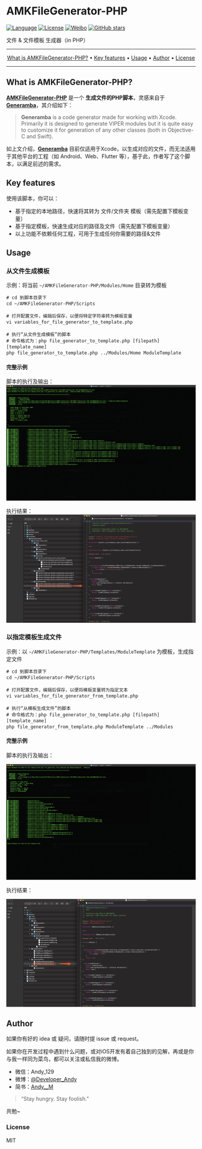 # AMKFileGenerator-PHP



[![Language](https://img.shields.io/badge/Language-%20PHP%20-blue.svg)]()
[![License](http://img.shields.io/badge/license-MIT-green.svg?style=flat)](https://github.com/AndyM129/AMKFileGenerator-PHP/blob/master/LICENSE)
[![Weibo](https://img.shields.io/badge/Sina微博-@Developer_Andy-orange.svg?style=flat)](http://weibo.com/u/5271489088)
[![GitHub stars](https://img.shields.io/github/stars/AndyM129/AMKFileGenerator-PHP.svg)](https://github.com/AndyM129/AMKFileGenerator-PHPtargazers)

文件 & 文件模板 生成器（in PHP）

-------

<p align="center">
    <a href="#what-is-amkfilegenerator-php">What is AMKFileGenerator-PHP?</a> &bull;
    <a href="#key-features">Key features</a> &bull;
    <a href="#usage">Usage</a> &bull;
    <a href="#author">Author</a> &bull;
    <a href="#license">License</a>
</p>

-------

## What is AMKFileGenerator-PHP?

**[AMKFileGenerator-PHP](https://github.com/AndyM129/AMKFileGenerator-PHP)** 是一个 **生成文件的PHP脚本**，灵感来自于 **[Generamba](https://github.com/strongself/Generamba)**，其介绍如下：

> **Generamba** is a code generator made for working with Xcode. Primarily it is designed to generate VIPER modules but it is quite easy to customize it for generation of any other classes (both in Objective-C and Swift).

如上文介绍，**[Generamba](https://github.com/strongself/Generamba)** 目前仅适用于Xcode，以生成对应的文件，而无法适用于其他平台的工程（如 Android、Web、Flutter 等），基于此，作者写了这个脚本，以满足前述的需求。



## Key features

使用该脚本，你可以：

* 基于指定的本地路径，快速将其转为 文件/文件夹 模板（需先配置下模板变量）
* 基于指定模板，快速生成对应的路径及文件（需先配置下模板变量）
* 以上功能不依赖任何工程，可用于生成任何你需要的路径&文件

## Usage

### 从文件生成模板

示例：将当前 `~/AMKFileGenerator-PHP/Modules/Home` 目录转为模板
```shell
# cd 到脚本目录下
cd ~/AMKFileGenerator-PHP/Scripts

# 打开配置文件，编辑后保存，以便将特定字符串转为模板变量
vi variables_for_file_generator_to_template.php

# 执行“从文件生成模板”的脚本
# 命令格式为：php file_generator_to_template.php [filepath] [template_name]
php file_generator_to_template.php ../Modules/Home ModuleTemplate
```

#### 完整示例

脚本的执行及输出：
![](https://raw.githubusercontent.com/AndyM129/ImageHosting/master/images/20190804221558.png)

执行结果：
![](https://raw.githubusercontent.com/AndyM129/ImageHosting/master/images/20190804222022.png)

### 以指定模板生成文件

示例：以 `~/AMKFileGenerator-PHP/Templates/ModuleTemplate` 为模板，生成指定文件

```shell
# cd 到脚本目录下
cd ~/AMKFileGenerator-PHP/Scripts

# 打开配置文件，编辑后保存，以便将模板变量转为指定文本
vi variables_for_file_generator_from_template.php

# 执行“从模板生成文件”的脚本
# 命令格式为：php file_generator_to_template.php [filepath] [template_name]
php file_generator_from_template.php ModuleTemplate ../Modules
```

#### 完整示例

脚本的执行及输出：

![](https://raw.githubusercontent.com/AndyM129/ImageHosting/master/images/20190804223415.png)

执行结果：

![](https://raw.githubusercontent.com/AndyM129/ImageHosting/master/images/20190804223346.png)



## Author

如果你有好的 idea 或 疑问，请随时提 issue 或 request。

如果你在开发过程中遇到什么问题，或对iOS开发有着自己独到的见解，再或是你与我一样同为菜鸟，都可以关注或私信我的微博。

- 微信：Andy_129
- 微博：[@Developer_Andy](http://weibo.com/u/5271489088)
- 简书：[Andy__M](http://www.jianshu.com/users/28d89b68984b)

>“Stay hungry. Stay foolish.”

共勉~



### License

MIT
